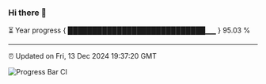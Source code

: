 ### Hi there 👋

⏳ Year progress { ████████████████████████████▁▁ } 95.03 %

---

⏰ Updated on Fri, 13 Dec 2024 19:37:20 GMT

![Progress Bar CI](https://github.com/IshwaranRudhara/GIT-ACTION/workflows/Progress%20Bar%20CI/badge.svg)
